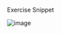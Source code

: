 Exercise Snippet

![image](https://user-images.githubusercontent.com/110332364/219027602-c5974214-f1ab-44e2-84dd-6e26e7a06f4d.png)
